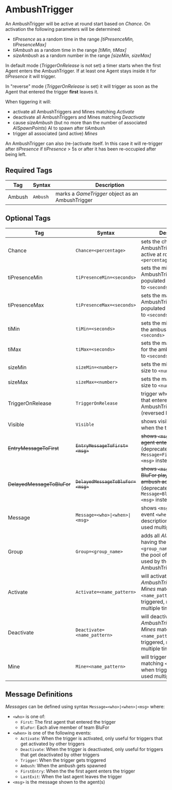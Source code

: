 # AmbushTrigger

An AmbushTrigger will be active at round start based on *Chance*. On activation the following parameters will be determined:

* *tiPresence* as a random time in the range *[tiPresenceMin, tiPresenceMax]*
* *tiAmbush* as a random time in the range *[tiMin, tiMax]*
* *sizeAmbush* as a random number in the range *[sizeMin, sizeMax]*

In default mode (*TriggerOnRelease* is not set) a timer starts when the first Agent enters the AmbushTrigger. If at least one Agent stays inside it for *tiPresence* it will trigger.

In "reverse" mode (*TriggerOnRelease* is set) it will trigger as soon as the Agent that entered the trigger **first** leaves it.

When tiggering it will:

* activate all AmbushTriggers and Mines matching *Activate*
* deactivate all AmbushTriggers and Mines matching *Deactivate*
* cause *sizeAmbush* (but no more than the number of associated *AISpawnPoints*) AI to spawn after *tiAmbush*
* trigger all associated (and active) *Mines*

An AmbushTrigger can also (re-)activate itself. In this case it will re-trigger after *tiPresence* if *tiPresence* > 5s or after it has been re-occupied after being left.

## Required Tags

| Tag | Syntax | Description
| --- | --- | --- |
| Ambush | `Ambush` | marks a *GameTrigger* object as an AmbushTrigger

## Optional Tags

| Tag | Syntax | Description | Default
| --- | --- | --- | --- |
| Chance | `Chance=<percentage>` | sets the chance for this AmbushTrigger to be active at round start to `<percentage>` | 80
| tiPresenceMin | `tiPresenceMin=<seconds>` | sets the minimum time the AmbushTrigger has to be populated for it to trigger to `<seconds>` | 0
| tiPresenceMax | `tiPresenceMax=<seconds>` | sets the maximum time the AmbushTrigger has to be populated for it to trigger to `<seconds>` | 0
| tiMin | `tiMin=<seconds>` | sets the minimum delay for the ambush to spawn to `<seconds>` | 1
| tiMax | `tiMax=<seconds>` | sets the maximum delay for the ambush to spawn to `<seconds>` | 7
| sizeMin | `sizeMin=<number>` | sets the minimum ambush size to `<number>` | 0
| sizeMax | `sizeMax=<number>` | sets the maximum ambush size to `<number>` | 5
| TriggerOnRelease | `TriggerOnRelease` | trigger when the first one that entered the AmbushTrigger leaves it (reversed logic) | false
| Visible | `Visible` | shows visible outlines when the trigger is active | false
| ~~EntryMessageToFirst~~ | ~~`EntryMessageToFirst=<msg>`~~ | ~~shows `<msg>` to the first agent entering the trigger~~ (deprecated, use `Message=First\|FirstEntry\|<msg>` instead) | none
| ~~DelayedMessageToBluFor~~ | ~~`DelayedMessageToBluFor=<msg>`~~ | ~~shows `<msg>` to all alive BluFor players when the ambush actually spawns~~ (deprecated, use `Message=BluFor\|Ambush\|<msg>` instead) | none
| Message | `Message=<who>\|<when>\|<msg>` | shows `<msg>` to `<who>` at event `<when>`, see description below, may be used multiple times | none
| Group | `Group=<group_name>` | adds all *AISpawnPoints* having the tag `<group_name>` assigned to the pool of spawn points used by the AmbushTrigger | none
| Activate | `Activate=<name_pattern>` | will activate all *AmbushTriggers* and *Mines* matching `<name_pattern>` when triggered, may be used multiple times | none
| Deactivate | `Deactivate=<name_pattern>` | will deactivate all *AmbushTriggers* and *Mines* matching `<name_pattern>` when triggered, may be used multiple times | none
| Mine | `Mine=<name_pattern>` | will trigger all *Mines* matching `<name_pattern>` when triggered, may be used multiple times | none

## Message Definitions

*Messages* can be defined using syntax `Message=<who>|<when>|<msg>` where:

* `<who>` is one of:
  * `First`: The first agent that entered the trigger
  * `BluFor`: Each alive member of team BluFor
* `<when>` is one of the following events:
  * `Activate`: When the trigger is activated, only useful for triggers that get activated by other triggers
  * `Deactivate`: When the trigger is deactivated, only useful for triggers that get deactivated by other triggers
  * `Trigger`: When the trigger gets triggered
  * `Ambush`: When the ambush gets spawned
  * `FirstEntry`: When the the first agent enters the trigger
  * `LastExit`: When the last agent leaves the trigger
* `<msg>` is the message shown to the agent(s)
